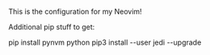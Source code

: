 This is the configuration for my Neovim!

Additional pip stuff to get:

pip install pynvm
python pip3 install --user jedi --upgrade
